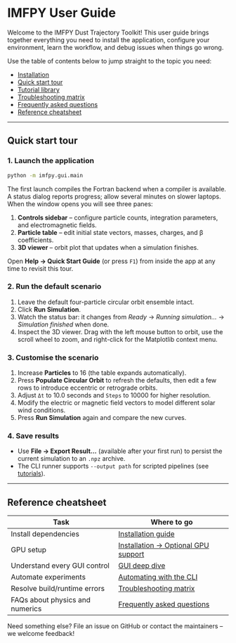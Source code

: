 # IMFPY User Guide

Welcome to the IMFPY Dust Trajectory Toolkit!  This user guide brings together everything you need to install the application, configure your environment, learn the workflow, and debug issues when things go wrong.

Use the table of contents below to jump straight to the topic you need:

- [Installation](installation.md)
- [Quick start tour](#quick-start-tour)
- [Tutorial library](tutorials.md)
- [Troubleshooting matrix](troubleshooting.md)
- [Frequently asked questions](faq.md)
- [Reference cheatsheet](#reference-cheatsheet)

---

## Quick start tour

### 1. Launch the application

```bash
python -m imfpy.gui.main
```

The first launch compiles the Fortran backend when a compiler is available.  A status dialog reports progress; allow several minutes on slower laptops.  When the window opens you will see three panes:

1. **Controls sidebar** – configure particle counts, integration parameters, and electromagnetic fields.
2. **Particle table** – edit initial state vectors, masses, charges, and β coefficients.
3. **3D viewer** – orbit plot that updates when a simulation finishes.

Open **Help → Quick Start Guide** (or press `F1`) from inside the app at any time to revisit this tour.

### 2. Run the default scenario

1. Leave the default four-particle circular orbit ensemble intact.
2. Click **Run Simulation**.
3. Watch the status bar: it changes from *Ready* → *Running simulation…* → *Simulation finished* when done.
4. Inspect the 3D viewer.  Drag with the left mouse button to orbit, use the scroll wheel to zoom, and right-click for the Matplotlib context menu.

### 3. Customise the scenario

1. Increase **Particles** to 16 (the table expands automatically).
2. Press **Populate Circular Orbit** to refresh the defaults, then edit a few rows to introduce eccentric or retrograde orbits.
3. Adjust `Δt` to 10.0 seconds and `Steps` to 10000 for higher resolution.
4. Modify the electric or magnetic field vectors to model different solar wind conditions.
5. Press **Run Simulation** again and compare the new curves.

### 4. Save results

- Use **File → Export Result…** (available after your first run) to persist the current simulation to an `.npz` archive.
- The CLI runner supports `--output path` for scripted pipelines (see [tutorials](tutorials.md#automating-with-the-cli)).

---

## Reference cheatsheet

| Task | Where to go |
| --- | --- |
| Install dependencies | [Installation guide](installation.md) |
| GPU setup | [Installation → Optional GPU support](installation.md#optional-gpu-support) |
| Understand every GUI control | [GUI deep dive](tutorials.md#gui-deep-dive) |
| Automate experiments | [Automating with the CLI](tutorials.md#automating-with-the-cli) |
| Resolve build/runtime errors | [Troubleshooting matrix](troubleshooting.md) |
| FAQs about physics and numerics | [Frequently asked questions](faq.md) |

Need something else?  File an issue on GitHub or contact the maintainers – we welcome feedback!

